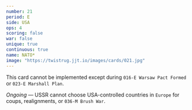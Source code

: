 ```yaml
---
number: 21
period: E
side: USA
ops: 4
scoring: false
war: false
unique: true
continuous: true
name: NATO*
image: "https://twistrug.jjt.io/images/cards/021.jpg"
---
```

This card cannot be implemented except during `016-E Warsaw Pact Formed` or `023-E Marshall Plan`.

*Ongoing* — USSR cannot choose USA-controlled countries in `Europe` for coups, realignments, or `036-M Brush War`.
